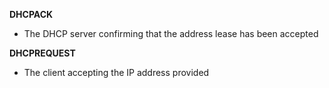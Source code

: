 **DHCPACK**
- The DHCP server confirming that the address lease has been accepted

**DHCPREQUEST**
- The client accepting the IP address provided